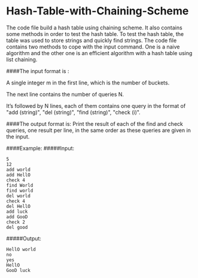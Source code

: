 # Hash-Table-with-Chaining-Scheme
The code file build a hash table using chaining scheme. It also contains some methods in order to test the hash table. To test the hash table, the table was used to store strings and quickly find strings. The code file contains two methods to cope with the input command. One is a naive algorithm and the other one is an efficient algorithm with a hash table using list chaining.

####The input format is :

A single integer m in the first line, which is the number of buckets. 

The next line contains the number of queries N. 

It’s followed by N lines, each of them contains one query in the format of "add (string)", "del (string)", "find (string)", "check (i)".

####The output format is:
Print the result of each of the find and check queries, one result per line, in the same order as these queries are given in the input.

####Example:
#####Input:
```
5
12
add world
add HellO
check 4
find World
find world
del world
check 4
del HellO
add luck
add GooD
check 2
del good
```

#####Output:
```
HellO world
no
yes
HellO
GooD luck
```

